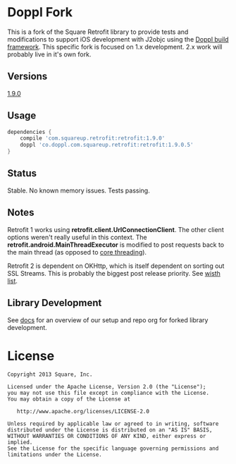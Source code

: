 # Doppl Fork

This is a fork of the Square Retrofit library to provide tests and modifications to support 
iOS development with J2objc using the [Doppl build framework](http://doppl.co/). This specific 
fork is focused on 1.x development. 2.x work will probably live in it's own fork.

## Versions

[1.9.0](https://github.com/doppllib/retrofit-doppl/tree/v1.9.0)

## Usage

```groovy
dependencies {
    compile 'com.squareup.retrofit:retrofit:1.9.0'
    doppl 'co.doppl.com.squareup.retrofit:retrofit:1.9.0.5'
}
```

## Status

Stable. No known memory issues. Tests passing.

## Notes

Retrofit 1 works using **retrofit.client.UrlConnectionClient**. The other client options weren't really
useful in this context. The **retrofit.android.MainThreadExecutor** is modified to post requests back 
to the main thread (as opposed to [core threading](https://github.com/doppllib/core-doppl)).

Retrofit 2 is dependent on OKHttp, which is itself dependent on sorting out SSL Streams. This is 
probably the biggest post release priority. See [wisth list](http://doppl.co/docs/librarystatus.html).

## Library Development

See [docs](http://doppl.co/docs/createlibrary.html) for an overview of our setup and repo org for forked library development.

License
=======

    Copyright 2013 Square, Inc.

    Licensed under the Apache License, Version 2.0 (the "License");
    you may not use this file except in compliance with the License.
    You may obtain a copy of the License at

       http://www.apache.org/licenses/LICENSE-2.0

    Unless required by applicable law or agreed to in writing, software
    distributed under the License is distributed on an "AS IS" BASIS,
    WITHOUT WARRANTIES OR CONDITIONS OF ANY KIND, either express or implied.
    See the License for the specific language governing permissions and
    limitations under the License.


 [1]: http://square.github.io/retrofit/
 [2]: http://repository.sonatype.org/service/local/artifact/maven/redirect?r=central-proxy&g=com.squareup.retrofit&a=retrofit&v=LATEST
